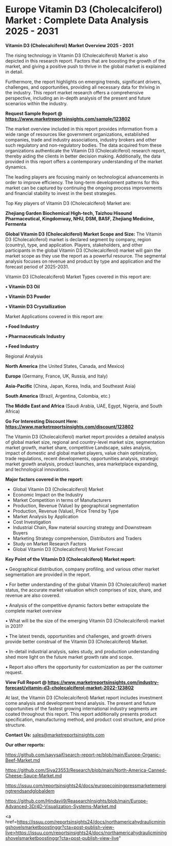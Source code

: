 # Europe Vitamin D3 (Cholecalciferol) Market : Complete Data Analysis 2025 - 2031

<Strong> Vitamin D3 (Cholecalciferol) Market Overview 2025 - 2031</strong>

The rising technology in Vitamin D3 (Cholecalciferol) Market is also depicted in this research report. Factors that are boosting the growth of the market, and giving a positive push to thrive in the global market is explained in detail.

Furthermore, the report highlights on emerging trends, significant drivers, challenges, and opportunities, providing all necessary data for thriving in the industry. This report market research offers a comprehensive perspective, including an in-depth analysis of the present and future scenarios within the industry.

<strong>Request Sample Report @ <a href=https://www.marketreportsinsights.com/sample/123802>https://www.marketreportsinsights.com/sample/123802</a></strong>

The market overview included in this report provides information from a wide range of resources like government organizations, established companies, trade and industry associations, industry brokers and other such regulatory and non-regulatory bodies. The data acquired from these organizations authenticate the Vitamin D3 (Cholecalciferol) research report, thereby aiding the clients in better decision making. Additionally, the data provided in this report offers a contemporary understanding of the market dynamics.

The leading players are focusing mainly on technological advancements in order to improve efficiency. The long-term development patterns for this market can be captured by continuing the ongoing process improvements and financial stability to invest in the best strategies.

Top Key players of Vitamin D3 (Cholecalciferol) Market are:

<strong>Zhejiang Garden Biochemical High-tech, Taizhou Hisound Pharmaceutical, Kingdomway, NHU, DSM, BASF, Zhejiang Medicine, Fermenta</strong>

<strong><b>Global Vitamin D3 (Cholecalciferol) Market Scope and Size:</b></strong>
The Vitamin D3 (Cholecalciferol) market is declared segment by company, region (country), type, and application. Players, stakeholders, and other participants in the global Vitamin D3 (Cholecalciferol) market will gain the market scope as they use the report as a powerful resource. The segmental analysis focuses on revenue and product by type and application and the forecast period of 2025-2031.

Vitamin D3 (Cholecalciferol) Market Types covered in this report are:

<strong>• Vitamin D3 Oil

• Vitamin D3 Powder

• Vitamin D3 Crystallization</strong>

Market Applications covered in this report are:

<strong>• Food Industry

• Pharmaceuticals Industry

• Feed Industry</strong> 

Regional Analysis

<strong>North America</strong> (the United States, Canada, and Mexico)

<strong>Europe</strong> (Germany, France, UK, Russia, and Italy)

<strong>Asia-Pacific</strong> (China, Japan, Korea, India, and Southeast Asia)

<strong>South America</strong> (Brazil, Argentina, Colombia, etc.)

<strong>The Middle East and Africa</strong> (Saudi Arabia, UAE, Egypt, Nigeria, and South Africa)

<strong>Go For Interesting Discount Here: <a href=https://www.marketreportsinsights.com/discount/123802>https://www.marketreportsinsights.com/discount/123802</a></strong>

The Vitamin D3 (Cholecalciferol) market report provides a detailed analysis of global market size, regional and country-level market size, segmentation market growth, market share, competitive Landscape, sales analysis, impact of domestic and global market players, value chain optimization, trade regulations, recent developments, opportunities analysis, strategic market growth analysis, product launches, area marketplace expanding, and technological innovations.

<strong><b>Major factors covered in the report:</b></strong>
<ul>
  <li>Global Vitamin D3 (Cholecalciferol) Market </li>
  <li>Economic Impact on the Industry</li>
  <li>Market Competition in terms of Manufacturers</li>
  <li>Production, Revenue (Value) by geographical segmentation</li>
  <li>Production, Revenue (Value), Price Trend by Type</li>
  <li>Market Analysis by Application</li>
  <li>Cost Investigation</li>
  <li>Industrial Chain, Raw material sourcing strategy and Downstream Buyers</li>
  <li>Marketing Strategy comprehension, Distributors and Traders</li>
  <li>Study on Market Research Factors</li>
  <li>Global Vitamin D3 (Cholecalciferol) Market Forecast</li>
</ul>

<strong><b>Key Point of the Vitamin D3 (Cholecalciferol) Market report:</b></strong>

• Geographical distribution, company profiling, and various other market segmentation are provided in the report.

• For better understanding of the global Vitamin D3 (Cholecalciferol) market status, the accurate market valuation which comprises of size, share, and revenue are also covered.

• Analysis of the competitive dynamic factors better extrapolate the complete market overview

• What will be the size of the emerging Vitamin D3 (Cholecalciferol) market in 2031?

• The latest trends, opportunities and challenges, and growth drivers provide better construal of the Vitamin D3 (Cholecalciferol) Market.

• In-detail industrial analysis, sales study, and production understanding shed more light on the future market growth rate and scope.

• Report also offers the opportunity for customization as per the customer request.

<strong><b>View Full Report @ <a href=https://www.marketreportsinsights.com/industry-forecast/vitamin-d3-cholecalciferol-market-2022-123802>https://www.marketreportsinsights.com/industry-forecast/vitamin-d3-cholecalciferol-market-2022-123802</a></b></strong>


At last, the Vitamin D3 (Cholecalciferol) Market report includes investment come analysis and development trend analysis. The present and future opportunities of the fastest growing international industry segments are coated throughout this report. This report additionally presents product specification, manufacturing method, and product cost structure, and price structure.

<strong>Contact Us:</strong>
sales@marketreportsinsights.com

<strong>Our other reports:</strong>

<a href=https://github.com/sayysaif/search-report-re/blob/main/Europe-Organic-Beef-Market.md>https://github.com/sayysaif/search-report-re/blob/main/Europe-Organic-Beef-Market.md</a>

<a href=https://github.com/Siya23553/Research/blob/main/North-America-Canned-Cheese-Sauce-Market.md>https://github.com/Siya23553/Research/blob/main/North-America-Canned-Cheese-Sauce-Market.md</a>

<a href=https://issuu.com/reportsinsights24/docs/europecoiningpressmarketemergingtrendsandglobaldem>https://issuu.com/reportsinsights24/docs/europecoiningpressmarketemergingtrendsandglobaldem</a>

<a href=https://github.com/Hindavii9/ReasearchInsights/blob/main/Europe-Advanced-3D/4D-Visualization-Systems-Market.md>https://github.com/Hindavii9/ReasearchInsights/blob/main/Europe-Advanced-3D/4D-Visualization-Systems-Market.md</a>

<a href=https://issuu.com/reportsinsights24/docs/northamericahydraulicminingshovelsmarketboostinggr?cta=post-publish-view-live>https://issuu.com/reportsinsights24/docs/northamericahydraulicminingshovelsmarketboostinggr?cta=post-publish-view-live</a>"
